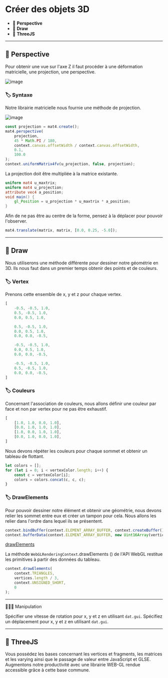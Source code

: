 # Créer des objets 3D

*  🔖 **Perspective**
*  🔖 **Draw**
*  🔖 **ThreeJS**

___

## 📑 Perspective

Pour obtenir une vue sur l'axe Z il faut procéder à une déformation matricielle, une projection, une perspective.

![image](https://raw.githubusercontent.com/seeren-training/WebGL/master/wiki/resources/07/01-Perspective.jpg)

### 🏷️ **Syntaxe**

Notre librairie matricielle nous fournie une méthode de projection.

![image](https://raw.githubusercontent.com/seeren-training/WebGL/master/wiki/resources/07/02-Projection.jpg)

```js
const projection = mat4.create();
mat4.perspective(
    projection,
    45 * Math.PI / 180,
    context.canvas.offsetWidth / context.canvas.offsetWidth,
    0.1,
    100.0
);
context.uniformMatrix4fv(u_projection, false, projection);
```

La projection doit être multipliée à la matrice existante.

```glsl
uniform mat4 u_maxtrix;
uniform mat4 u_projection;
attribute vec4 a_position;
void main() {
    gl_Position = u_projection * u_maxtrix * a_position;
}
```

Afin de ne pas être au centre de la forme, pensez à la déplacer pour pouvoir l'observer.

```js
mat4.translate(matrix, matrix, [0.0, 0.25, -5.0]);
```
___

## 📑 Draw

Nous utiliserons une méthode différente pour dessiner notre géométrie en 3D. Ils nous faut dans un premier temps obtenir des points et de couleurs.

### 🏷️ **Vertex**

Prenons cette ensemble de x, y et z pour chaque vertex.

```js
[
    -0.5, -0.5, 1.0,
    0.5, -0.5, 1.0,
    0.0, 0.5, 1.0,

    0.5, -0.5, 1.0,
    0.0, 0.5, 1.0,
    0.0, 0.0, -0.5,

    -0.5, -0.5, 1.0,
    0.0, 0.5, 1.0,
    0.0, 0.0, -0.5,

    -0.5, -0.5, 1.0,
    0.5, -0.5, 1.0,
    0.0, 0.0, -0.5,
]
```

### 🏷️ **Couleurs**

Concernant l'association de couleurs, nous allons définir une couleur par face et non par vertex pour ne pas être exhaustif.

```js
[
    [1.0, 1.0, 0.0, 1.0],
    [0.0, 1.0, 1.0, 1.0],
    [1.0, 0.0, 1.0, 1.0],
    [0.0, 1.0, 0.0, 1.0],
]
```

Nous devons répéter les couleurs pour chaque sommet et obtenir un tableau de flottant.

```js
let colors = [];
for (let i = 0; i < vertexColor.length; i++) {
    const c = vertexColor[i];
    colors = colors.concat(c, c, c);
}
```

### 🏷️ **DrawElements**

Pour pouvoir dessiner notre élément et obtenir une géométrie, nous devons relier les sommet entre eux et créer un tampon pour cela. Nous allons les relier dans l'ordre dans lequel ils se présentent.

```js
context.bindBuffer(context.ELEMENT_ARRAY_BUFFER, context.createBuffer());
context.bufferData(context.ELEMENT_ARRAY_BUFFER, new Uint16Array(vertices.keys()), context.STATIC_DRAW);
```

[drawElements](https://developer.mozilla.org/en-US/docs/Web/API/WebGLRenderingContext/drawElements)

La méthode `WebGLRenderingContext`.drawElements () de l'API WebGL restitue les primitives à partir des données du tableau.

```js
context.drawElements(
    context.TRIANGLES,
    vertices.length / 3,
    context.UNSIGNED_SHORT,
    0
);
```

___

👨🏻‍💻 Manipulation

Spécifier une vitesse de rotation pour x, y et z en utilisant `dat.gui`.
Spécifiez un déplacement pour x, y et z en utilisant `dat.gui`.

___

## 📑 ThreeJS

Vous possédez les bases concernant les vertices et fragments, les matrices et les varying ainsi que le passage de valeur entre JavaScript et GLSE. Augmentons notre productivité avec une librairie WEB-GL rendue accessible grâce à cette base commune.